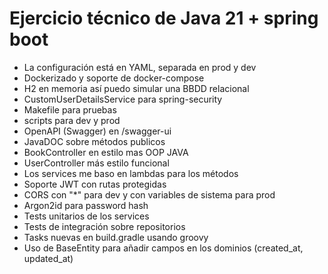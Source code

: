 # Ejercicio técnico de Java 21 + spring boot

* La configuración está en YAML, separada en prod y dev
* Dockerizado y soporte de docker-compose
* H2 en memoria así puedo simular una BBDD relacional
* CustomUserDetailsService para spring-security
* Makefile para pruebas
* scripts para dev y prod
* OpenAPI (Swagger) en /swagger-ui
* JavaDOC sobre métodos publicos
* BookController en estilo mas OOP JAVA
* UserController más estilo funcional
* Los services me baso en lambdas para los métodos
* Soporte JWT con rutas protegidas
* CORS con "*" para dev y con variables de sistema para prod
* Argon2id para password hash
* Tests unitarios de los services
* Tests de integración sobre repositorios
* Tasks nuevas en build.gradle usando groovy
* Uso de BaseEntity para añadir campos en los dominios (created_at, updated_at)